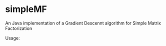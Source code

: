 # simpleMF
An Java implementation of a Gradient Descennt algorithm for Simple Matrix Factorization

Usage:

